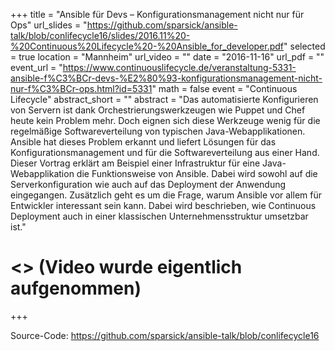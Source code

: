 +++
title = "Ansible für Devs – Konfigurationsmanagement nicht nur für Ops"
url_slides = "https://github.com/sparsick/ansible-talk/blob/conlifecycle16/slides/2016.11%20-%20Continuous%20Lifecycle%20-%20Ansible_for_developer.pdf"
selected = true
location = "Mannheim"
url_video = ""
date = "2016-11-16"
url_pdf = ""
event_url = "https://www.continuouslifecycle.de/veranstaltung-5331-ansible-f%C3%BCr-devs-%E2%80%93-konfigurationsmanagement-nicht-nur-f%C3%BCr-ops.html?id=5331"
math = false
event = "Continuous Lifecycle"
abstract_short = ""
abstract = "Das automatisierte Konfigurieren von Servern ist dank Orchestrierungswerkzeugen wie Puppet und Chef heute kein Problem mehr. Doch eignen sich diese Werkzeuge wenig für die regelmäßige Softwareverteilung von typischen Java-Webapplikationen. Ansible hat dieses Problem erkannt und liefert Lösungen für das Konfigurationsmanagement und für die Softwareverteilung aus einer Hand. Dieser Vortrag erklärt am Beispiel einer Infrastruktur für eine Java-Webapplikation die Funktionsweise von Ansible. Dabei wird sowohl auf die Serverkonfiguration wie auch auf das Deployment der Anwendung eingegangen. Zusätzlich geht es um die Frage, warum Ansible vor allem für Entwickler interessant sein kann. Dabei wird beschrieben, wie Continuous Deployment auch in einer klassischen Unternehmensstruktur umsetzbar ist."
# <> (Video wurde eigentlich aufgenommen)
+++

Source-Code: https://github.com/sparsick/ansible-talk/blob/conlifecycle16
